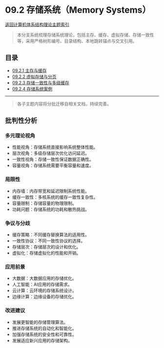 # 09.2 存储系统（Memory Systems）

[返回计算机体系结构理论主题索引](README.md)

> 本分支系统梳理存储系统理论，包括主存、缓存、虚拟存储、存储一致性等，采用严格树形编号、目录结构、本地跳转锚点与交叉引用。

## 目录

- [09.2.1 主存与缓存](./09.2.1_Main_Memory_and_Cache.md)
- [09.2.2 虚拟存储与分页](./09.2.2_Virtual_Memory_and_Paging.md)
- [09.2.3 存储一致性与多级缓存](./09.2.3_Consistency_and_Multilevel_Cache.md)
- [09.2.4 存储系统案例](./09.2.4_Memory_Systems_Cases.md)

---

> 各子主题内容将分批迁移自相关文档，持续完善。

## 批判性分析

### 多元理论视角

- 性能视角：存储系统直接影响系统整体性能。
- 层次视角：多级存储层次优化访问延迟。
- 一致性视角：存储一致性保证数据正确性。
- 容量视角：存储系统需要平衡容量和速度。

### 局限性

- 内存墙：内存带宽和延迟限制系统性能。
- 缓存一致性：多核系统的缓存一致性复杂性。
- 容量限制：存储容量的物理限制。
- 功耗问题：存储系统的功耗和散热挑战。

### 争议与分歧

- 缓存策略：不同缓存替换算法的适用性。
- 一致性协议：不同一致性协议的选择。
- 存储层次：存储层次的设计和优化。
- 虚拟化：存储虚拟化的性能和开销。

### 应用前景

- 大数据：大数据应用的存储优化。
- 人工智能：AI应用的存储需求。
- 云计算：云环境的存储系统设计。
- 边缘计算：边缘设备的存储优化。

### 改进建议

- 发展更智能的存储管理算法。
- 推进存储系统的自动化和智能化。
- 加强存储系统的安全性和可靠性。
- 发展适应新兴应用的存储架构。
